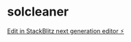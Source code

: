 # solcleaner

[Edit in StackBlitz next generation editor ⚡️](https://stackblitz.com/~/github.com/supernetflix/solcleaner)